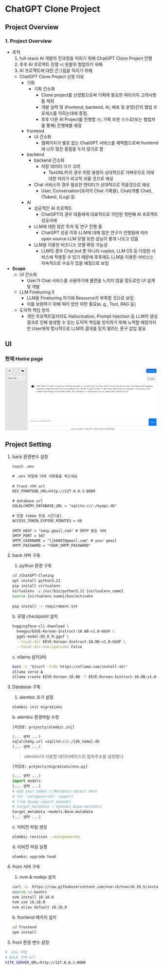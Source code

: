 # ChatGPT Clone Project
## Project Overview
### 1. **Project Overview**

- 목적
    1. full-stack AI 개발의 전과정을 익히기 위해 ChatGPT Clone Project 진행
    2. 추후 AI 프로젝트 진행 시 원활히 협업하기 위해
    3. AI 프로젝트에 대한 큰그림을 익히기 위해
    - ChatGPT Clone Project 선정 이유
        - 기획
            - 기획 간소화
                - Clone project를 선정함으로써 기획에 필요한 여러가지 고려사항들 제외
                - 개발 실력 및 (frontend, backend, AI, 배포 및 운영)간의 협업 프로세스를 익히는데에 중점.
                - 추후 다른 AI Project를 진행할 시, 기획 또한 스스로(또는 협업자를 통해) 진행해볼 예정
        - frontend
            - UI 간소화
                - 웹페이지가 별로 없는 ChatGPT 서비스를 채택함으로써 frontend에 너무 많은 중점을 두지 않기로 함
        - backend
            - backend 간소화
                - 저장 데이터 크기 고려
                    - Text(NLP)의 경우 저장 용량이 상대적으로 가벼우므로 이에 대한 처리가 비교적 쉬울 것으로 예상
            - Chat 서비스의 경우 필요한 엔티티가 상대적으로 적을것으로 예상
                - User, Conversation(유저의 Chat 기록들), Chat(개별 Chat), (Token), (Log) 등
        - AI
            - 성공적인 AI 프로젝트
                - ChatGPT의 경우 대중에게 대표적으로 각인된 첫번째 AI 프로젝트 성공사례
            - LLM에 대한 많은 투자 및 연구 진행 중
                - ChatGPT 성공 이후 LLM에 대해 많은 연구가 진행됨에 따라 open source LLM 모델 또한 성능이 좋게 나오고 있음
            - LLM을 이용한 비즈니스 모델 확장 가능성
                - LLM의 경우 Chat bot 뿐 아니라 copilot, LLM OS 등 다양한 서비스에 적용할 수 있기 때문에 추후에도 LLM을 이용한 서비스는 지속적으로 수요가 있을 예정으로 보임
- **Scope**
    - UI 간소화
        - User가 Chat 서비스를 사용하기에 불편을 느끼지 않을 정도로만 UI 설계 및 개발
    - LLM Finetuning X
        - LLM을 Finetuning 하기에 Resource가 부족할 것으로 보임
        - 이를 보완하기 위해 여러 방안 마련 필요(e. g., Tool, RAG 등)
    - 도덕적 책임 방지
        - 개인 프로젝트일지라도 Hallucination, Prompt Injection 등 LLM의 생성 결과로 인해 발생할 수 있는 도덕적 책임을 방지하기 위해 노력할 예정이지만 User에게 명시적으로 LLM의 결과를 믿지 말라는 문구 삽입 필요
## UI
### 현재 Home page
![home page UI in now](frontend/src/assets/home.png)


## Project Setting

1. back 환경변수 설정
    
    ```bash
    touch .env
    ```
    
    ```
    # .env 파일에 아래 사항들을 적으세요
    
    # front 서버 url
    DEV_FRONTEND_URL=http://127.0.0.1:8000
    
    # database url
    SQLALCHEMY_DATABASE_URL = "sqlite:///./myapi.db"
    
    # 인증 token 만료 시간(분)
    ACCESS_TOKEN_EXPIRE_MINUTES = 60
    
    SMTP_HOST = "smtp.gmail.com" # SMTP 발송 서버
    SMTP_PORT = 587
    SMTP_USERNAME = "ljh6887@gmail.com" # your gmail
    SMTP_PASSWORD = "YOUR_SMTP_PASSWORD"
    ```
    
2. back 서버 구축
    1. python 환경 구축
    
    ```bash
    cd /ChatGPT-Cloning
    apt install python3.11
    pip install virtualenv
    virtualenv -p /usr/bin/python3.11 {virtualenv_name}
    source {virtualenv_name}/bin/activate
    
    pip install -r requirement.txt
    ```
    
    b. 모델 checkpoint 설치
    
    ```bash
    huggingface-cli download \
      heegyu/EEVE-Korean-Instruct-10.8B-v1.0-GGUF \
      ggml-model-Q5_K_M.gguf \
      --local-dir EEVE-Korean-Instruct-10.8B-v1.0-GGUF \
      --local-dir-use-symlinks False
    ```
    
    c. ollama 설치(AI)
    
    ```bash
    bash -c "$(curl -fsSL https://ollama.com/install.sh)"
    ollama serve &
    ollama create EEVE-Korean-10.8B -f EEVE-Korean-Instruct-10.8B-v1.0-GGUF/Modelfile
    ```
    
3. Database 구축
    1. alembic 초기 설정
    
    ```bash
    alembic init migrations
    ```
    
    b. alembic 환경파일 수정
    
    `[파일명: projects/alembic.ini]`
    
    ```
    (... 생략 ...)
    sqlalchemy.url =sqlite:///./{db_name}.db
    (... 생략 ...)
    
    ```
    
    > alembic이 사용할 데이터베이스의 접속주소를 설정했다.
    > 
    
    `[파일명: projects/migrations/env.py]`
    
    ```python
    (... 생략 ...)
    import models
    (... 생략 ...)
    # add your model's MetaData object here
    # for 'autogenerate' support
    # from myapp import mymodel
    # target_metadata = mymodel.Base.metadata
    target_metadata =models.Base.metadata
    (... 생략 ...)
    ```
    
    c. 리비전 파일 생성
    
    ```bash
    alembic revision --autogenerate
    ```
    
    d. 리비전 파일 실행
    
    ```bash
    alembic upgrade head
    ```
    
4. front 서버 구축
    1. nvm & nodejs 설치
    
    ```bash
    curl -o- https://raw.githubusercontent.com/nvm-sh/nvm/v0.39.5/install.sh | bash
    source ~/.bashrc
    nvm install 18.18.0
    nvm use 18.18.0
    nvm alias default 18.18.0
    ```
    
    b. frontend 패키지 설치
    
    ```bash
    cd frontend
    npm install
    ```
    

5. front 환경 변수 설정

```bash
# .env 파일
# back 서버 url
VITE_SERVER_URL=http://127.0.0.1:8000
```


